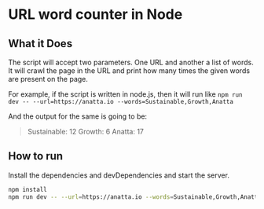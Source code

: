 # URL word counter in Node

## What it Does

The script will accept two parameters. One URL and another a list of words. It will crawl the page in the URL and print how many times the given words are present on the page.

For example, if the script is written in node.js, then it will run like
`npm run dev -- --url=https://anatta.io --words=Sustainable,Growth,Anatta`

And the output for the same is going to be:

> Sustainable: 12
> Growth: 6
> Anatta: 17

## How to run

Install the dependencies and devDependencies and start the server.

```sh
npm install
npm run dev -- --url=https://anatta.io --words=Sustainable,Growth,Anatta
```
